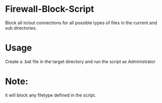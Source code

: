 # Firewall-Block-Script
Block all in/out connections for all possible types of files in the current and sub directories.
# Usage
Create a .bat file in the target directory and run the script as Administrator

# Note:
it will block any filetype defined in the script.

